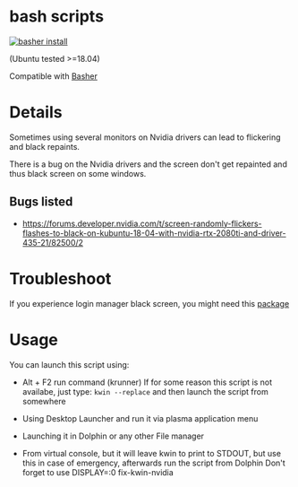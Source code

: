 # bash scripts

[![basher install](https://img.shields.io/badge/basher-install-white?logo=gnu-bash&style=flat)](https://basher.gitparade.com/package/)

(Ubuntu tested >=18.04)

Compatible with [Basher](https://github.com/basherpm/basher)

# Details

Sometimes using several monitors on Nvidia drivers can lead to flickering and black repaints.

There is a bug on the Nvidia drivers and the screen don't get repainted and thus black screen on some windows.

## Bugs listed

- https://forums.developer.nvidia.com/t/screen-randomly-flickers-flashes-to-black-on-kubuntu-18-04-with-nvidia-rtx-2080ti-and-driver-435-21/82500/2

# Troubleshoot

If you experience login manager black screen, you might need this [package](https://github.com/gnud/bash-fix-ssdm-login)

# Usage

You can launch this script using:

- Alt + F2 run command (krunner)
If for some reason this script is not availabe, just type: ```kwin --replace``` and then launch the script from somewhere

- Using Desktop Launcher and run it via plasma application menu

- Launching it in Dolphin or any other File manager

- From virtual console, but it will leave kwin to print to STDOUT, but use this in case of emergency, afterwards run the script from Dolphin
Don't forget to use DISPLAY=:0 fix-kwin-nvidia
